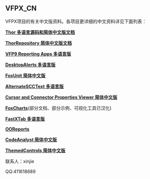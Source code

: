 ## VFPX_CN
VFPX项目的有关中文版资料。各项目更详细的中文资料详见下面列表：

**[Thor 多语言源码和简体中文版文档](https://github.com/vfp9/Thor_CN)**

**[ThorRepository 简体中文版文档](https://github.com/vfp9/ThorRepository_CN)**

**[VFP9 Reporting Apps 多语言版](https://github.com/vfp9/ReportingApps)**

**[DesktopAlerts 多语言版](https://github.com/vfp9/DesktopAlerts)**

**[FoxUnit 简体中文版](https://github.com/vfp9/FoxUnit)**

**[AlternateSCCText 多语言版](https://github.com/vfp9/AlternateSCCText)**

**[Cursor and Connector Properties Viewer 简体中文版](https://github.com/vfp9/CCPropsViewer)**

**[FoxCharts](https://github.com/vfp9/FoxCharts)**(部分文档、部分示例、可视化工具已汉化)

**[FastXTab 多语言版](https://github.com/vfp9/FastXTab)**

**[OOReports](https://github.com/vfp9/OOPReports)**

**[CodeAnalyst 简体中文版](https://github.com/vfp9/CodeAnalyst)**

**[ThemedControls 简体中文版](https://github.com/vfp9/ThemedControls)**

联系人：xinjie

QQ:411618689
